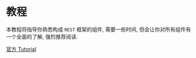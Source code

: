 # 教程

本教程将指导你熟悉构成 `REST` 框架的组件, 需要一些时间, 但会让你对所有组件有一个全面的了解, 强烈推荐阅读.

[官方 Tutorial](http://www.django-rest-framework.org/#tutorial)
